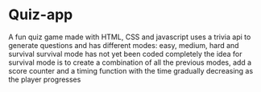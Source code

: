 # Quiz-app
A fun quiz game made with HTML, CSS and javascript
uses a trivia api to generate questions and has different modes: easy, medium, hard and survival
survival mode has not yet been coded completely
the idea for survival mode is to create a combination of all the previous modes, add a score counter and a timing function with the time gradually decreasing as the player progresses
